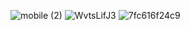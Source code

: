 ![mobile (2)](https://github.com/PaivaProgDev/Paqueta-store/assets/130389890/ffc33241-3881-49bc-9c7e-4eb6657afc52)
![WvtsLifJ3](https://github.com/PaivaProgDev/Paqueta-store/assets/130389890/3d0fdeca-cd86-49e5-9b04-3d70f9cc2085)
![7fc616f24c9](https://github.com/PaivaProgDev/Paqueta-store/assets/130389890/db31c110-c849-46ff-82e2-41d2418edff0)


